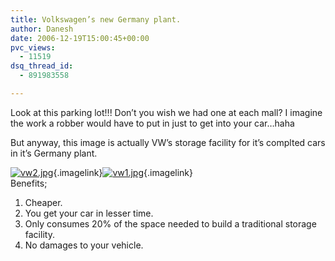 ```yaml
---
title: Volkswagen’s new Germany plant.
author: Danesh
date: 2006-12-19T15:00:45+00:00
pvc_views:
  - 11519
dsq_thread_id:
  - 891983558

---
```

Look at this parking lot!!! Don&#8217;t you wish we had one at each mall? I imagine the work a robber would have to put in just to get into your car&#8230;haha

But anyway, this image is actually VW&#8217;s storage facility for it&#8217;s complted cars in it&#8217;s Germany plant.

[<img alt="vw2.jpg" id="image14" src="/techblog/wp-content/uploads/2006/12/vw2.thumbnail.jpg" />][1]{.imagelink}[<img alt="vw1.jpg" id="image13" src="/techblog/wp-content/uploads/2006/12/vw1.thumbnail.jpg" />][2]{.imagelink}  
Benefits;  
1. Cheaper.  
2. You get your car in lesser time.  
3. Only consumes 20% of the space needed to build a traditional storage facility.  
4. No damages to your vehicle.

 [1]: /techblog/wp-content/uploads/2006/12/vw2.jpg "vw2.jpg"
 [2]: /techblog/wp-content/uploads/2006/12/vw1.jpg "vw1.jpg"